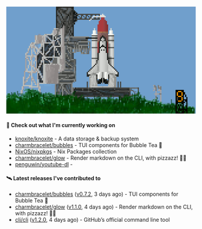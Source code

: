 ![](https://raw.githubusercontent.com/penguwin/penguwin/master/assets/shuttle.gif)

#### 🚀 Check out what I'm currently working on

- [knoxite/knoxite](https://github.com/knoxite/knoxite) - A data storage &amp; backup system
- [charmbracelet/bubbles](https://github.com/charmbracelet/bubbles) - TUI components for Bubble Tea 🍡
- [NixOS/nixpkgs](https://github.com/NixOS/nixpkgs) - Nix Packages collection
- [charmbracelet/glow](https://github.com/charmbracelet/glow) - Render markdown on the CLI, with pizzazz! 💅🏻
- [penguwin/youtube-dl](https://github.com/penguwin/youtube-dl) - 

#### 🛰️ Latest releases I've contributed to

- [charmbracelet/bubbles](https://github.com/charmbracelet/bubbles) ([v0.7.2](https://github.com/charmbracelet/bubbles/releases/tag/v0.7.2), 3 days ago) - TUI components for Bubble Tea 🍡
- [charmbracelet/glow](https://github.com/charmbracelet/glow) ([v1.1.0](https://github.com/charmbracelet/glow/releases/tag/v1.1.0), 4 days ago) - Render markdown on the CLI, with pizzazz! 💅🏻
- [cli/cli](https://github.com/cli/cli) ([v1.2.0](https://github.com/cli/cli/releases/tag/v1.2.0), 4 days ago) - GitHub’s official command line tool

